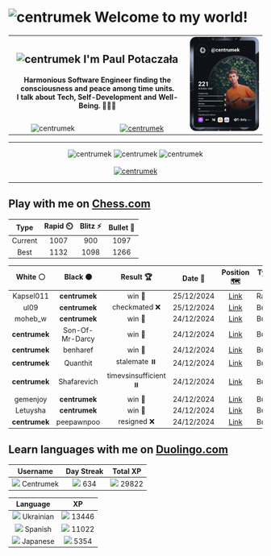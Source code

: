 <h1>
  <img
    src="https://emojis.slackmojis.com/emojis/images/1531849430/4246/blob-sunglasses.gif"
    width="30"
    alt="centrumek"
  />
  Welcome to my world!
</h1>

<table>
  <tbody>
    <tr>
      <td align="center" width="70%" colspan="2">
        <h2>
          <img
            src="https://raw.githubusercontent.com/MartinHeinz/MartinHeinz/master/wave.gif"
            width="30px"
            alt="centrumek"
          />
          I'm Paul Potaczała
        </h2>
        <h4>
          Harmonious Software Engineer finding the consciousness and peace among time units.
          <br/>
          I talk about Tech, Self-Development and Well-Being. 🌿🧘🚀
        </h4>
      </td>
      <td width="30%" rowspan="2">
        <a href="https://app.daily.dev/centrumek">
          <img
            src="./devcard.svg"
            alt="centrumek"
          />
        </a>
      </td>
    </tr>
    <tr align="center">
      <td>
        <img
          src="https://komarev.com/ghpvc/?username=centrumek&label=visitors&color=0e75b6&style=flat"
          alt="centrumek"
        >
      </td>
      <td>
        <a href="https://stackoverflow.com/users/14496012/centrumek">
          <img
            src="https://stackoverflow.com/users/flair/14496012.png?theme=dark"
            alt="centrumek"
          >
        </a>
      </td>
    </tr>
  </tbody>
</table>

---
<div align="center">
  <img 
    src="https://github-readme-stats.vercel.app/api?username=centrumek&show_icons=true&count_private=true&theme=dark&hide_border=true&hide=issues,contribs&bg_color=00000000"
    alt="centrumek"
  />
  <img
    src="https://github-readme-stats.vercel.app/api/top-langs/?username=centrumek&layout=compact&hide_border=true&theme=dark&bg_color=00000000&langs_count=6&exclude_repo=air-statistic-app"
    alt="centrumek"
  />
  <img 
    src="https://github-readme-streak-stats.herokuapp.com?user=centrumek&theme=dark&hide_border=true&background=FFFFFF00"
    alt="centrumek"
  />
  <br/>
  <br/>
  <a href="https://www.buymeacoffee.com/centrumek">
    <img
      src="https://cdn.buymeacoffee.com/buttons/v2/default-orange.png"
      height="50"
      width="210"
      alt="centrumek"
    />
  </a>
</div>

---

## Play with me on [Chess.com](https://www.chess.com/member/centrumek)

<div align="center">
<!--START_SECTION:chessStats-->
<!-- Automatically generated with https://github.com/Balastrong/chess-stats-action -->

| Type | Rapid ⏲️ | Blitz ⚡ | Bullet 🔫 |
|:---:|:---:|:---:|:---:|
| Current | 1007 | 900 | 1097 |
| Best | 1132 | 1098 | 1266 |

| White ⚪ | Black ⚫ | Result 🏆 | Date 📅 | Position 🗺️ | Type 🕕 |
|:---:|:---:|:---:|:---:|:---:|:---:|
| Kapsel011 | **centrumek** | win 🥇 | 25/12/2024 | <a href="http://www.ee.unb.ca/cgi-bin/tervo/fen.pl?select=2k5/pb1p1p2/1p6/2p1p3/2PbP3/3P1P1R/PP1K2r1/6q1 w - -">Link</a> | Rapid |
| ul09 | **centrumek** | checkmated ❌ | 25/12/2024 | <a href="http://www.ee.unb.ca/cgi-bin/tervo/fen.pl?select=R1kr4/6Rp/p1p1p3/3p1pn1/3P4/4P2P/PPP2P2/2K5 b - -">Link</a> | Bullet |
| moheb_w | **centrumek** | win 🥇 | 24/12/2024 | <a href="http://www.ee.unb.ca/cgi-bin/tervo/fen.pl?select=8/7R/1kp2R2/1p4r1/3p4/8/1PP5/1K6 w - -">Link</a> | Bullet |
| **centrumek** | Son-Of-Mr-Darcy | win 🥇 | 24/12/2024 | <a href="http://www.ee.unb.ca/cgi-bin/tervo/fen.pl?select=8/1k3N2/p1p2K2/5Pp1/8/8/8/2n3r1 b - -">Link</a> | Bullet |
| **centrumek** | benharef | win 🥇 | 24/12/2024 | <a href="http://www.ee.unb.ca/cgi-bin/tervo/fen.pl?select=8/4Q2p/5p2/Pp3k2/5N2/3p4/6PP/4KR2 b - -">Link</a> | Bullet |
| **centrumek** | Quanthit | stalemate ⏸️ | 24/12/2024 | <a href="http://www.ee.unb.ca/cgi-bin/tervo/fen.pl?select=8/8/8/1K6/P7/2Q5/k7/5Q2 b - -">Link</a> | Bullet |
| **centrumek** | Shafarevich | timevsinsufficient ⏸️ | 24/12/2024 | <a href="http://www.ee.unb.ca/cgi-bin/tervo/fen.pl?select=5k2/8/4R3/5PP1/7P/4B3/8/6K1 w - -">Link</a> | Bullet |
| gemenjoy | **centrumek** | win 🥇 | 24/12/2024 | <a href="http://www.ee.unb.ca/cgi-bin/tervo/fen.pl?select=8/6k1/4Pq2/4K3/p4PPP/8/2P1b3/8 w - -">Link</a> | Bullet |
| Letuysha | **centrumek** | win 🥇 | 24/12/2024 | <a href="http://www.ee.unb.ca/cgi-bin/tervo/fen.pl?select=rn6/pp6/1kp5/8/3P1Q2/2P1P1P1/PP3Rq1/R3K2r w - -">Link</a> | Bullet |
| **centrumek** | peepawnpoo | resigned ❌ | 24/12/2024 | <a href="http://www.ee.unb.ca/cgi-bin/tervo/fen.pl?select=7r/p4pp1/1pk5/3p3p/6qP/2p3P1/7K/4R3 w - -">Link</a> | Bullet |

<!--END_SECTION:chessStats-->
</div>

## Learn languages with me on [Duolingo.com](https://www.duolingo.com/profile/Centrumek)

<div align="center">
<!--START_SECTION:duolingoStats-->
<!-- Automatically generated with https://github.com/centrumek/duolingo-readme-stats-->

| Username | Day Streak | Total XP |
|:---:|:---:|:---:|
| <img src="https://raw.githubusercontent.com/centrumek/duolingo-readme-stats/main/assets/duolingo.png" height="12"> Centrumek | <img src="https://raw.githubusercontent.com/centrumek/duolingo-readme-stats/main/assets/streakinactive.svg" height="12"> 634 | <img src="https://raw.githubusercontent.com/centrumek/duolingo-readme-stats/main/assets/xp.svg" height="12"> 29822 | <img src="https://raw.githubusercontent.com/centrumek/duolingo-readme-stats/main/assets/xp.svg" height="12"> 0 |

| Language | XP |
|:---:|:---:|
| <img src="https://raw.githubusercontent.com/centrumek/duolingo-readme-stats/main/assets/langs/ukrainian.svg" height="12"> Ukrainian | <img src="https://raw.githubusercontent.com/centrumek/duolingo-readme-stats/main/assets/xp.svg" height="12"> 13446 |
| <img src="https://raw.githubusercontent.com/centrumek/duolingo-readme-stats/main/assets/langs/spanish.svg" height="12"> Spanish | <img src="https://raw.githubusercontent.com/centrumek/duolingo-readme-stats/main/assets/xp.svg" height="12"> 11022 |
| <img src="https://raw.githubusercontent.com/centrumek/duolingo-readme-stats/main/assets/langs/japanese.svg" height="12"> Japanese | <img src="https://raw.githubusercontent.com/centrumek/duolingo-readme-stats/main/assets/xp.svg" height="12"> 5354 |

<!--END_SECTION:duolingoStats-->
</div>
<!--
**centrumek/centrumek** is a ✨ _special_ ✨ repository because its `README.md` (this file) appears on your GitHub profile.

Here are some ideas to get you started:

- 🔭 I’m currently working on ...
- 🌱 I’m currently learning ...
- 👯 I’m looking to collaborate on ...
- 🤔 I’m looking for help with ...
- 💬 Ask me about ...
- 📫 How to reach me: ...
- 😄 Pronouns: ...
- ⚡ Fun fact: ...
-->
